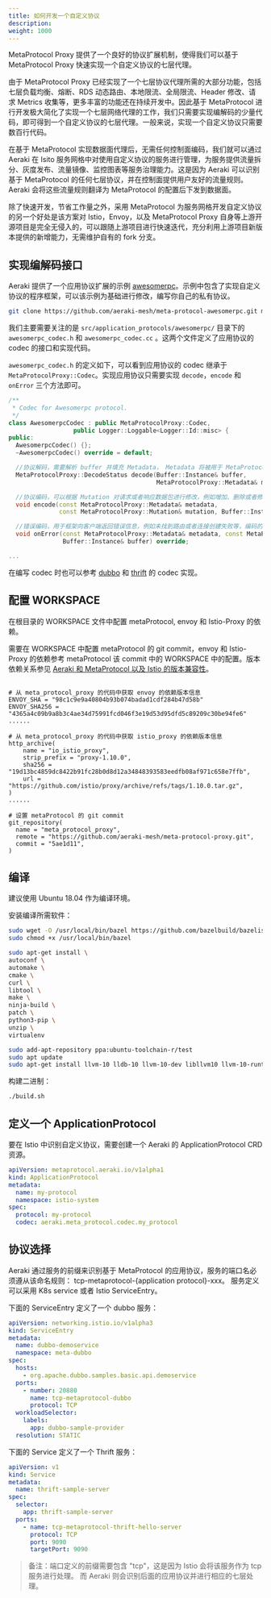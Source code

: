 ```yaml
---
title: 如何开发一个自定义协议
description: 
weight: 1000
---
```


MetaProtocol Proxy 提供了一个良好的协议扩展机制，使得我们可以基于 MetaProtocol Proxy 快速实现一个自定义协议的七层代理。

由于 MetaProtocol Proxy 已经实现了一个七层协议代理所需的大部分功能，包括七层负载均衡、熔断、RDS 动态路由、本地限流、全局限流、Header 修改、请求 Metrics 收集等，更多丰富的功能还在持续开发中。因此基于 MetaProtocol 进行开发极大简化了实现一个七层网络代理的工作，我们只需要实现编解码的少量代码，即可得到一个自定义协议的七层代理。一般来说，实现一个自定义协议只需要数百行代码。

在基于 MetaProtocol 实现数据面代理后，无需任何控制面编码，我们就可以通过 Aeraki 在 Isito 服务网格中对使用自定义协议的服务进行管理，为服务提供流量拆分、灰度发布、流量镜像、监控图表等服务治理能力。这是因为 Aeraki 可以识别基于 MetaProtocol 的任何七层协议，并在控制面提供用户友好的流量规则。Aeraki 会将这些流量规则翻译为 MetaProtocol 的配置后下发到数据面。

除了快速开发，节省工作量之外，采用 MetaProtocol 为服务网格开发自定义协议的另一个好处是该方案对 Istio，Envoy，以及 MetaProtocol Proxy 自身等上游开源项目是完全无侵入的，可以跟随上游项目进行快速迭代，充分利用上游项目新版本提供的新增能力，无需维护自有的 fork 分支。

## 实现编解码接口

Aeraki 提供了一个应用协议扩展的示例 [awesomerpc](https://github.com/aeraki-mesh/meta-protocol-awesomerpc)。示例中包含了实现自定义协议的程序框架，可以该示例为基础进行修改，编写你自己的私有协议。

```bash
git clone https://github.com/aeraki-mesh/meta-protocol-awesomerpc.git my-protocol-proxy
```

我们主要需要关注的是 `src/application_protocols/awesomerpc/` 目录下的 `awesomerpc_codec.h` 和 `awesomerpc_codec.cc` 。这两个文件定义了应用协议的 codec 的接口和实现代码。

`awesomerpc_codec.h` 的定义如下，可以看到应用协议的 codec 继承于 `MetaProtocolProxy::Codec`。实现应用协议只需要实现 `decode`，`encode` 和 `onError` 三个方法即可。

```c++
/**
 * Codec for Awesomerpc protocol.
 */
class AwesomerpcCodec : public MetaProtocolProxy::Codec,
                  public Logger::Loggable<Logger::Id::misc> {
public:
  AwesomerpcCodec() {};
  ~AwesomerpcCodec() override = default;

  //协议解码，需要解析 buffer 并填充 Metadata， Metadata 将被用于 MetaProtocol Proxy 的 filter，例如限流，路由的匹配条件
  MetaProtocolProxy::DecodeStatus decode(Buffer::Instance& buffer,
                                         MetaProtocolProxy::Metadata& metadata) override;

  //协议编码，可以根据 Mutation 对请求或者响应数据包进行修改，例如增加、删除或者修改 header，修改后需要回写到 buffer 中
  void encode(const MetaProtocolProxy::Metadata& metadata,
              const MetaProtocolProxy::Mutation& mutation, Buffer::Instance& buffer) override;

  //错误编码，用于框架向客户端返回错误信息，例如未找到路由或者连接创建失败等，编码的数据需要写入到 buffer 中
  void onError(const MetaProtocolProxy::Metadata& metadata, const MetaProtocolProxy::Error& error,
               Buffer::Instance& buffer) override;

...
```

在编写 codec 时也可以参考 [dubbo](https://github.com/aeraki-mesh/meta-protocol-proxy/tree/master/src/application_protocols/dubbo) 和 [thrift](https://github.com/aeraki-mesh/meta-protocol-proxy/tree/master/src/application_protocols/thrift) 的 codec 实现。

## 配置 WORKSPACE

在根目录的 WORKSPACE 文件中配置 metaProtocol, envoy 和 Istio-Proxy 的依赖。

需要在 WORKSPACE 中配置 metaProtocol 的 git commit，envoy 和 Istio-Proxy 的依赖参考 metaProtocol 该 commit 中的 WORKSPACE 中的配置。版本依赖关系参见 [Aeraki 和 MetaProtocol 以及 Istio 的版本兼容性](/zh/docs/v1.x/install/#aeraki-%E5%92%8C-metaprotocol-%E4%BB%A5%E5%8F%8A-istio-%E7%9A%84%E7%89%88%E6%9C%AC%E5%85%BC%E5%AE%B9%E6%80%A7)。

```Starlark

# 从 meta_protocol_proxy 的代码中获取 envoy 的依赖版本信息
ENVOY_SHA = "98c1c9e9a40804b93b074badad1cdf284b47d58b"
ENVOY_SHA256 = "4365a4c09b9a8b3c4ae34d75991fcd046f3e19d53d95dfd5c89209c30be94fe6"
......

# 从 meta_protocol_proxy 的代码中获取 istio_proxy 的依赖版本信息
http_archive(
    name = "io_istio_proxy",
    strip_prefix = "proxy-1.10.0",
    sha256 = "19d13bc4859dc8422b91fc28b0d8d12a34848393583eedfb08af971c658e7ffb",
    url = "https://github.com/istio/proxy/archive/refs/tags/1.10.0.tar.gz",   
)
...... 

# 设置 metaProtocol 的 git commit
git_repository(
  name = "meta_protocol_proxy",
  remote = "https://github.com/aeraki-mesh/meta-protocol-proxy.git",
  commit = "5ae1d11",  
)
```

## 编译

建议使用 Ubuntu 18.04 作为编译环境。

安装编译所需软件：

```bash
sudo wget -O /usr/local/bin/bazel https://github.com/bazelbuild/bazelisk/releases/latest/download/bazelisk-linux-$([ $(uname -m) = "aarch64" ] && echo "arm64" || echo "amd64")
sudo chmod +x /usr/local/bin/bazel

sudo apt-get install \
autoconf \
automake \
cmake \
curl \
libtool \
make \
ninja-build \
patch \
python3-pip \
unzip \
virtualenv

sudo add-apt-repository ppa:ubuntu-toolchain-r/test
sudo apt update
sudo apt-get install llvm-10 lldb-10 llvm-10-dev libllvm10 llvm-10-runtime clang-10 clang++-10 lld-10 gcc-10 g++-10
```

构建二进制：

```bash
./build.sh
```

## 定义一个 ApplicationProtocol

要在 Istio 中识别自定义协议，需要创建一个 Aeraki 的 ApplicationProtocol CRD 资源。

```yaml
apiVersion: metaprotocol.aeraki.io/v1alpha1
kind: ApplicationProtocol
metadata:
  name: my-protocol
  namespace: istio-system
spec:
  protocol: my-protocol
  codec: aeraki.meta_protocol.codec.my_protocol
```

## 协议选择

Aeraki 通过服务的前缀来识别基于 MetaProtocol 的应用协议，服务的端口名必须遵从该命名规则： tcp-metaprotocol-{application protocol}-xxx。
服务定义可以采用 K8s service 或者 Istio ServiceEntry。

下面的 ServiceEntry 定义了一个 dubbo 服务：
```yaml
apiVersion: networking.istio.io/v1alpha3
kind: ServiceEntry
metadata:
  name: dubbo-demoservice
  namespace: meta-dubbo
spec:
  hosts:
    - org.apache.dubbo.samples.basic.api.demoservice
  ports:
    - number: 20880
      name: tcp-metaprotocol-dubbo
      protocol: TCP
  workloadSelector:
    labels:
      app: dubbo-sample-provider
  resolution: STATIC
```

下面的 Service 定义了一个 Thrift 服务：

```yaml
apiVersion: v1
kind: Service
metadata:
  name: thrift-sample-server
spec:
  selector:
    app: thrift-sample-server
  ports:
    - name: tcp-metaprotocol-thrift-hello-server
      protocol: TCP
      port: 9090
      targetPort: 9090
```

> 备注：端口定义的前缀需要包含 "tcp"，这是因为 Istio 会将该服务作为 tcp 服务进行处理。 而 Aeraki 则会识别后面的应用协议并进行相应的七层处理。






